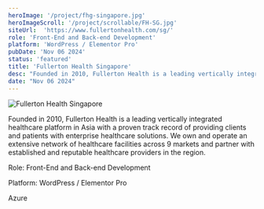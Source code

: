 ```yaml
---
heroImage: '/project/fhg-singapore.jpg'
heroImageScroll: '/project/scrollable/FH-SG.jpg'
siteUrl:  'https://www.fullertonhealth.com/sg/'
role: 'Front-End and Back-end Development'
platform: 'WordPress / Elementor Pro'
pubDate: 'Nov 06 2024'
status: 'featured'
title: 'Fullerton Health Singapore'
desc: "Founded in 2010, Fullerton Health is a leading vertically integrated healthcare platform in Asia"
date: "Nov 06 2024"
---
```



<div style="max-height: 500px; overflow: auto">
    <img src="/project/scrollable/FH-SG.jpg" alt="Fullerton Health Singapore" loading="eager">
</div>

Founded in 2010, Fullerton Health is a leading vertically integrated healthcare platform in Asia with a proven track record of providing clients and patients with enterprise healthcare solutions. We own and operate an extensive network of healthcare facilities across 9 markets and partner with established and reputable healthcare providers in the region.

<p>Role: Front-End and Back-end Development</p>
<p>Platform: WordPress / Elementor Pro</p>
<p>Azure</p>